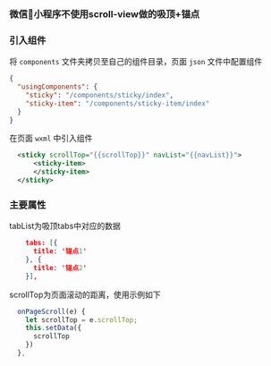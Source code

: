 
### 微信小程序不使用scroll-view做的吸顶+锚点


### 引入组件

将 `components` 文件夹拷贝至自己的组件目录，页面 `json` 文件中配置组件

```json
{
  "usingComponents": {
    "sticky": "/components/sticky/index",
    "sticky-item": "/components/sticky-item/index"
  }
}
```

在页面 `wxml` 中引入组件
```xml
  <sticky scrollTop="{{scrollTop}}" navList="{{navList}}">
      <sticky-item>
      </sticky-item>
  </sticky>
```


### 主要属性

tabList为吸顶tabs中对应的数据
```json
    tabs: [{
      title: '锚点1'
    }, {
      title: '锚点2'
    }],
```


scrollTop为页面滚动的距离，使用示例如下

```js
  onPageScroll(e) {
    let scrollTop = e.scrollTop;
    this.setData({
      scrollTop
    })
  },
```